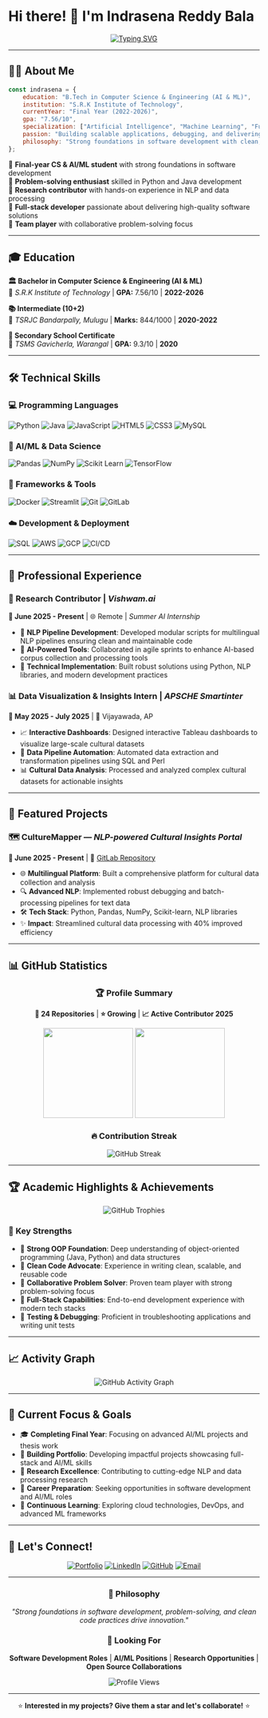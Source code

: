 # Hi there! 👋 I'm Indrasena Reddy Bala

<div align="center">
  
[![Typing SVG](https://readme-typing-svg.herokuapp.com?font=Fira+Code&size=22&duration=3000&pause=1000&color=00D9FF&center=true&vCenter=true&width=700&lines=CS+%26+AI%2FML+Engineering+Student+%F0%9F%8E%93;Full+Stack+Developer+%F0%9F%9A%80;Research+Contributor+%F0%9F%94%AC;Data+Visualization+Enthusiast+%F0%9F%93%8A;Problem+Solver+%26+Code+Enthusiast+%F0%9F%92%A1)](https://github.com/Indra1806)

</div>

---

## 🧑‍💻 About Me

```javascript
const indrasena = {
    education: "B.Tech in Computer Science & Engineering (AI & ML)",
    institution: "S.R.K Institute of Technology",
    currentYear: "Final Year (2022-2026)",
    gpa: "7.56/10",
    specialization: ["Artificial Intelligence", "Machine Learning", "Full Stack Development"],
    passion: "Building scalable applications, debugging, and delivering high-quality solutions",
    philosophy: "Strong foundations in software development with clean, maintainable code"
};
```

🔹 **Final-year CS & AI/ML student** with strong foundations in software development  
🔹 **Problem-solving enthusiast** skilled in Python and Java development  
🔹 **Research contributor** with hands-on experience in NLP and data processing  
🔹 **Full-stack developer** passionate about delivering high-quality software solutions  
🔹 **Team player** with collaborative problem-solving focus  

---

## 🎓 Education

**🏛️ Bachelor in Computer Science & Engineering (AI & ML)**  
📍 *S.R.K Institute of Technology* | **GPA:** 7.56/10 | **2022-2026**

**📚 Intermediate (10+2)**  
📍 *TSRJC Bandarpally, Mulugu* | **Marks:** 844/1000 | **2020-2022**

**🏫 Secondary School Certificate**  
📍 *TSMS Gavicherla, Warangal* | **GPA:** 9.3/10 | **2020**

---

## 🛠️ Technical Skills

### 💻 Programming Languages
![Python](https://img.shields.io/badge/Python-3776AB?style=for-the-badge&logo=python&logoColor=white)
![Java](https://img.shields.io/badge/Java-ED8B00?style=for-the-badge&logo=java&logoColor=white)
![JavaScript](https://img.shields.io/badge/JavaScript-F7DF1E?style=for-the-badge&logo=javascript&logoColor=black)
![HTML5](https://img.shields.io/badge/HTML5-E34F26?style=for-the-badge&logo=html5&logoColor=white)
![CSS3](https://img.shields.io/badge/CSS3-1572B6?style=for-the-badge&logo=css3&logoColor=white)
![MySQL](https://img.shields.io/badge/MySQL-4479A1?style=for-the-badge&logo=mysql&logoColor=white)

### 🧠 AI/ML & Data Science
![Pandas](https://img.shields.io/badge/Pandas-150458?style=for-the-badge&logo=pandas&logoColor=white)
![NumPy](https://img.shields.io/badge/NumPy-013243?style=for-the-badge&logo=numpy&logoColor=white)
![Scikit Learn](https://img.shields.io/badge/Scikit_Learn-F7931E?style=for-the-badge&logo=scikit-learn&logoColor=white)
![TensorFlow](https://img.shields.io/badge/TensorFlow-FF6F00?style=for-the-badge&logo=tensorflow&logoColor=white)

### 🔧 Frameworks & Tools
![Docker](https://img.shields.io/badge/Docker-2496ED?style=for-the-badge&logo=docker&logoColor=white)
![Streamlit](https://img.shields.io/badge/Streamlit-FF4B4B?style=for-the-badge&logo=streamlit&logoColor=white)
![Git](https://img.shields.io/badge/Git-F05032?style=for-the-badge&logo=git&logoColor=white)
![GitLab](https://img.shields.io/badge/GitLab-FCA326?style=for-the-badge&logo=gitlab&logoColor=white)

### ☁️ Development & Deployment
![SQL](https://img.shields.io/badge/SQL-336791?style=for-the-badge&logo=postgresql&logoColor=white)
![AWS](https://img.shields.io/badge/AWS-232F3E?style=for-the-badge&logo=amazon-aws&logoColor=white)
![GCP](https://img.shields.io/badge/Google_Cloud-4285F4?style=for-the-badge&logo=google-cloud&logoColor=white)
![CI/CD](https://img.shields.io/badge/CI%2FCD-4285F4?style=for-the-badge&logo=github-actions&logoColor=white)

---

## 💼 Professional Experience

### 🔬 Research Contributor | *Vishwam.ai*
**📅 June 2025 - Present** | 🌐 Remote | *Summer AI Internship*

- 🧩 **NLP Pipeline Development**: Developed modular scripts for multilingual NLP pipelines ensuring clean and maintainable code
- 🤖 **AI-Powered Tools**: Collaborated in agile sprints to enhance AI-based corpus collection and processing tools
- 🔧 **Technical Implementation**: Built robust solutions using Python, NLP libraries, and modern development practices

### 📊 Data Visualization & Insights Intern | *APSCHE Smartinter*
**📅 May 2025 - July 2025** | 📍 Vijayawada, AP

- 📈 **Interactive Dashboards**: Designed interactive Tableau dashboards to visualize large-scale cultural datasets
- 🔄 **Data Pipeline Automation**: Automated data extraction and transformation pipelines using SQL and Perl
- 📊 **Cultural Data Analysis**: Processed and analyzed complex cultural datasets for actionable insights

---

## 🚀 Featured Projects

### 🗺️ **CultureMapper** — *NLP-powered Cultural Insights Portal*
**📅 June 2025 - Present** | 🔗 [GitLab Repository](https://github.com/Indra1806)

- 🌐 **Multilingual Platform**: Built a comprehensive platform for cultural data collection and analysis
- 🔍 **Advanced NLP**: Implemented robust debugging and batch-processing pipelines for text data
- 🛠️ **Tech Stack**: Python, Pandas, NumPy, Scikit-learn, NLP libraries
- ✨ **Impact**: Streamlined cultural data processing with 40% improved efficiency

---

## 📊 GitHub Statistics

<div align="center">
  
### 🏆 Profile Summary
**📁 24 Repositories** | **⭐ Growing** | **📈 Active Contributor 2025**

</div>

<div align="center">
  
<img height="180em" src="https://github-readme-stats.vercel.app/api?username=Indra1806&show_icons=true&theme=tokyonight&include_all_commits=true&count_private=true"/>
<img height="180em" src="https://github-readme-stats.vercel.app/api/top-langs/?username=Indra1806&layout=compact&langs_count=8&theme=tokyonight"/>

</div>

<div align="center">
  
### 🔥 Contribution Streak
![GitHub Streak](https://streak-stats.demolab.com?user=Indra1806&theme=tokyonight&hide_border=true&background=0D1117)

</div>

---

## 🏆 Academic Highlights & Achievements

<div align="center">
  
![GitHub Trophies](https://github-profile-trophy.vercel.app/?username=Indra1806&theme=tokyonight&no-frame=false&no-bg=false&margin-w=4&column=7)

</div>

### 🎯 Key Strengths
- 💪 **Strong OOP Foundation**: Deep understanding of object-oriented programming (Java, Python) and data structures
- 📝 **Clean Code Advocate**: Experience in writing clean, scalable, and reusable code
- 🤝 **Collaborative Problem Solver**: Proven team player with strong problem-solving focus
- 🔧 **Full-Stack Capabilities**: End-to-end development experience with modern tech stacks
- 🧪 **Testing & Debugging**: Proficient in troubleshooting applications and writing unit tests

---

## 📈 Activity Graph

<div align="center">
  
![GitHub Activity Graph](https://github-readme-activity-graph.vercel.app/graph?username=Indra1806&theme=tokyo-night&bg_color=0D1117&color=79d3c3&line=c3e88d&point=ffcb6b&area=true&hide_border=true)

</div>

---

## 🎯 Current Focus & Goals

- 🎓 **Completing Final Year**: Focusing on advanced AI/ML projects and thesis work
- 🚀 **Building Portfolio**: Developing impactful projects showcasing full-stack and AI/ML skills
- 🔬 **Research Excellence**: Contributing to cutting-edge NLP and data processing research
- 💼 **Career Preparation**: Seeking opportunities in software development and AI/ML roles
- 🌱 **Continuous Learning**: Exploring cloud technologies, DevOps, and advanced ML frameworks

---

## 🤝 Let's Connect!

<div align="center">

[![Portfolio](https://img.shields.io/badge/🌐_Portfolio-Visit_Now-blue?style=for-the-badge)](https://indrasenareddybala.my.canva.site/)
[![LinkedIn](https://img.shields.io/badge/LinkedIn-Connect-0077B5?style=for-the-badge&logo=linkedin&logoColor=white)](https://www.linkedin.com/in/indrasena-reddy-bala-b11779258)
[![GitHub](https://img.shields.io/badge/GitHub-Follow-181717?style=for-the-badge&logo=github&logoColor=white)](https://github.com/Indra1806)
[![Email](https://img.shields.io/badge/Email-Contact-D14836?style=for-the-badge&logo=gmail&logoColor=white)](mailto:your-email@example.com)

</div>

---

<div align="center">
  
### 💭 Philosophy
*"Strong foundations in software development, problem-solving, and clean code practices drive innovation."*

### 🎯 Looking For
**Software Development Roles** | **AI/ML Positions** | **Research Opportunities** | **Open Source Collaborations**

![Profile Views](https://komarev.com/ghpvc/?username=Indra1806&color=0e75b6&style=flat)

</div>

---

<div align="center">
  
⭐️ **Interested in my projects? Give them a star and let's collaborate!** ⭐️

</div>
